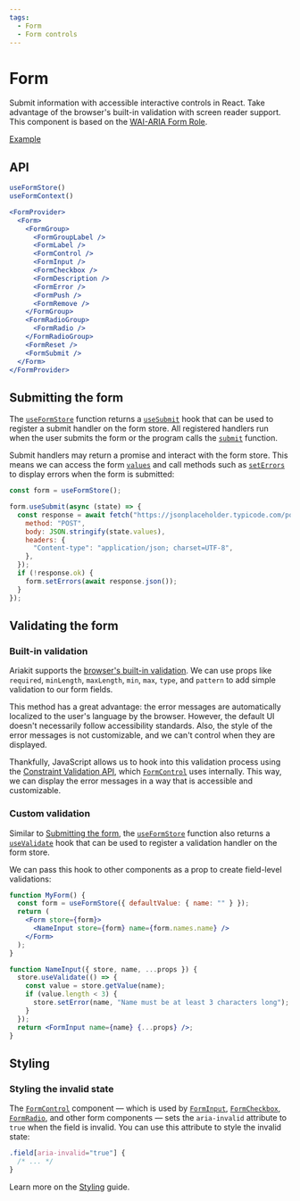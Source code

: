 ```yaml
---
tags:
  - Form
  - Form controls
---
```


# Form

<div data-description>

Submit information with accessible interactive controls in React. Take advantage of the browser's built-in validation with screen reader support. This component is based on the <a href="https://w3c.github.io/aria/#form">WAI-ARIA Form Role</a>.

</div>

<div data-tags></div>

<a href="../examples/form/index.tsx" data-playground>Example</a>

## API

```jsx
useFormStore()
useFormContext()

<FormProvider>
  <Form>
    <FormGroup>
      <FormGroupLabel />
      <FormLabel />
      <FormControl />
      <FormInput />
      <FormCheckbox />
      <FormDescription />
      <FormError />
      <FormPush />
      <FormRemove />
    </FormGroup>
    <FormRadioGroup>
      <FormRadio />
    </FormRadioGroup>
    <FormReset />
    <FormSubmit />
  </Form>
</FormProvider>
```

## Submitting the form

The [`useFormStore`](/reference/use-form-store) function returns a [`useSubmit`](/reference/use-form-store#usesubmit) hook that can be used to register a submit handler on the form store. All registered handlers run when the user submits the form or the program calls the [`submit`](/reference/use-form-store#submit) function.

Submit handlers may return a promise and interact with the form store. This means we can access the form [`values`](/reference/use-form-store#values) and call methods such as [`setErrors`](/reference/use-form-store#seterrors) to display errors when the form is submitted:

```js
const form = useFormStore();

form.useSubmit(async (state) => {
  const response = await fetch("https://jsonplaceholder.typicode.com/posts", {
    method: "POST",
    body: JSON.stringify(state.values),
    headers: {
      "Content-type": "application/json; charset=UTF-8",
    },
  });
  if (!response.ok) {
    form.setErrors(await response.json());
  }
});
```

## Validating the form

### Built-in validation

Ariakit supports the [browser's built-in validation](https://developer.mozilla.org/en-US/docs/Learn/Forms/Form_validation#using_built-in_form_validation). We can use props like `required`, `minLength`, `maxLength`, `min`, `max`, `type`, and `pattern` to add simple validation to our form fields.

This method has a great advantage: the error messages are automatically localized to the user's language by the browser. However, the default UI doesn't necessarily follow accessibility standards. Also, the style of the error messages is not customizable, and we can't control when they are displayed.

Thankfully, JavaScript allows us to hook into this validation process using the [Constraint Validation API](https://developer.mozilla.org/en-US/docs/Web/API/Constraint_validation), which [`FormControl`](/reference/form-control) uses internally. This way, we can display the error messages in a way that is accessible and customizable.

### Custom validation

Similar to [Submitting the form](#submitting-the-form), the [`useFormStore`](/reference/use-form-store) function also returns a [`useValidate`](/reference/use-form-store#usevalidate) hook that can be used to register a validation handler on the form store.

We can pass this hook to other components as a prop to create field-level validations:

```jsx
function MyForm() {
  const form = useFormStore({ defaultValue: { name: "" } });
  return (
    <Form store={form}>
      <NameInput store={form} name={form.names.name} />
    </Form>
  );
}

function NameInput({ store, name, ...props }) {
  store.useValidate(() => {
    const value = store.getValue(name);
    if (value.length < 3) {
      store.setError(name, "Name must be at least 3 characters long");
    }
  });
  return <FormInput name={name} {...props} />;
}
```

## Styling

### Styling the invalid state

The [`FormControl`](/reference/form-control) component — which is used by [`FormInput`](/reference/form-input), [`FormCheckbox`](/reference/form-checkbox), [`FormRadio`](/reference/form-radio), and other form components — sets the `aria-invalid` attribute to `true` when the field is invalid. You can use this attribute to style the invalid state:

```css
.field[aria-invalid="true"] {
  /* ... */
}
```

Learn more on the [Styling](/guide/styling) guide.
